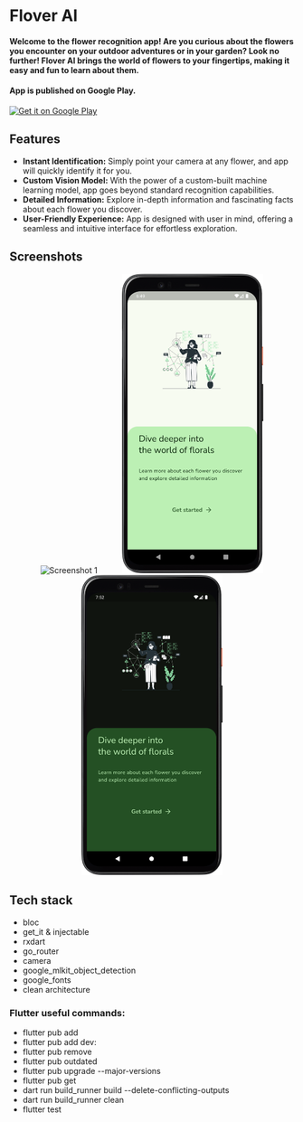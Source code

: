 # Flover AI

#### Welcome to the flower recognition app! Are you curious about the flowers you encounter on your outdoor adventures or in your garden? Look no further! Flover AI brings the world of flowers to your fingertips, making it easy and fun to learn about them.

#### App is published on Google Play.

<a href="https://play.google.com/store/apps/details?id=abspace.net.flover_ai">
    <img alt="Get it on Google Play"
        height="80"
        src="https://play.google.com/intl/en_us/badges/images/generic/en_badge_web_generic.png" />
</a>  

## Features

- <b>Instant Identification:</b> Simply point your camera at any flower, and app will quickly identify it for you.
- <b>Custom Vision Model:</b> With the power of a custom-built machine learning model, app goes beyond standard recognition capabilities.
- <b>Detailed Information:</b> Explore in-depth information and fascinating facts about each flower you discover.
- <b>User-Friendly Experience:</b> App is designed with user in mind, offering a seamless and intuitive interface for effortless exploration.

## Screenshots

<div align="center">
    <img src="/screenshots/android_camera_frame.png" alt="Screenshot 1" width="250" hspace="20">
    <img src="/screenshots/android_intro_frame.png" alt="Screenshot 2" width="250" hspace="20">
    <img src="/screenshots/android_intro_frame_dark.png" alt="Screenshot 3" width="250" hspace="20">
</div>

## Tech stack
- bloc
- get_it & injectable
- rxdart
- go_router
- camera
- google_mlkit_object_detection
- google_fonts
- clean architecture

### Flutter useful commands:
- flutter pub add
- flutter pub add dev:
- flutter pub remove
- flutter pub outdated
- flutter pub upgrade --major-versions
- flutter pub get
- dart run build_runner build --delete-conflicting-outputs
- dart run build_runner clean
- flutter test